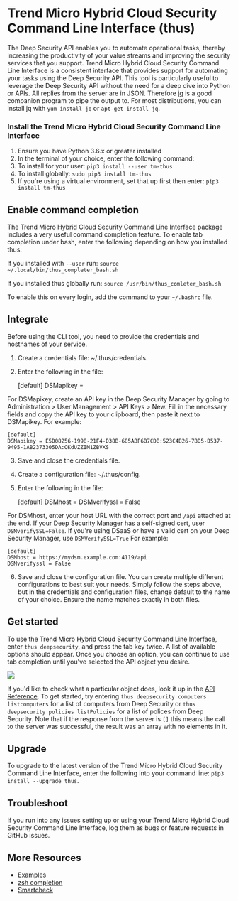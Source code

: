 
# Trend Micro Hybrid Cloud Security Command Line Interface (thus)

The Deep Security API enables you to automate operational tasks, thereby increasing the productivity of your value streams and improving the security services that you support. Trend Micro Hybrid Cloud Security Command Line Interface is a consistent interface that provides support for automating your tasks using the Deep Security API. This tool is particularly useful to leverage the Deep Security API without the need for a deep dive into Python or APIs.
All replies from the server are in JSON. Therefore [jq](https://stedolan.github.io/jq/) is a good companion program to pipe the output to. For most distributions, you can install jq with `yum install jq` or `apt-get install jq`.

### Install the Trend Micro Hybrid Cloud Security Command Line Interface

1.	Ensure you have Python 3.6.x or greater installed
2.	In the terminal of your choice, enter the following command: 
3.	To install for your user: `pip3 install --user tm-thus`
4.	To install globally: `sudo pip3 install tm-thus`
5.	If you're using a virtual environment, set that up first then enter: `pip3 install tm-thus`

## Enable command completion

The Trend Micro Hybrid Cloud Security Command Line Interface package includes a very useful command completion feature.
To enable tab completion under bash, enter the following depending on how you installed thus:

If you installed with `--user` run:
`source ~/.local/bin/thus_completer_bash.sh`

If you installed thus globally run:
`source /usr/bin/thus_comleter_bash.sh`

To enable this on every login, add the command to your `~/.bashrc` file. 

## Integrate

Before using the CLI tool, you need to provide the credentials and hostnames of your service.
1.	Create a credentials file: ~/.thus/credentials.
2.	Enter the following in the file:

    [default]
    DSMapikey =

For DSMapikey, create an API key in the Deep Security Manager by going to Administration > User Management > API Keys > New. Fill in the necessary fields and copy the API key to your clipboard, then paste it next to DSMapikey. For example:

    [default]
    DSMapikey = E5D08256-1998-21F4-D38B-685ABF6B7CDB:523C4B26-7BD5-D537-9495-1AB2373305DA:OKdUZZIM1ZBVXS

3.	Save and close the credentials file.
4.	Create a configuration file: ~/.thus/config.
5.	Enter the following in the file:

    [default]
    DSMhost =
    DSMverifyssl = False
    
For DSMhost, enter your host URL with the correct port and `/api` attached at the end. If your Deep Security Manager has a self-signed cert, user `DSMverifySSL=False`. If you're using DSaaS or have a valid cert on your Deep Security Manager, use `DSMVerifySSL=True` For example:

    [default]
    DSMhost = https://mydsm.example.com:4119/api
    DSMverifyssl = False

6.	Save and close the configuration file.
You can create multiple different configurations to best suit your needs. Simply follow the steps above, but in the credentials and configuration files, change default to the name of your choice. Ensure the name matches exactly in both files.

## Get started

To use the Trend Micro Hybrid Cloud Security Command Line Interface, enter `thus deepsecurity`, and press the tab key twice. A list of available options should appear.
Once you choose an option, you can continue to use tab completion until you've selected the API object you desire.

 ![](doc/img/API_CLI.png)

If you'd like to check what a particular object does, look it up in the [API Reference](https://automation.deepsecurity.trendmicro.com).
To get started, try entering `thus deepsecurity computers listcomputers` for a list of computers from Deep Security or `thus deepsecurity policies listPolicies` for a list of polices from Deep Security. Note that if the response from the server is `[]` this means the call to the server was successful, the result was an array with no elements in it. 

## Upgrade

To upgrade to the latest version of the Trend Micro Hybrid Cloud Security Command Line Interface, enter the following into your command line: `pip3 install --upgrade thus`.

## Troubleshoot

If you run into any issues setting up or using your Trend Micro Hybrid Cloud Security Command Line Interface, log them as bugs or feature requests in GitHub issues.

## More Resources

- [Examples](doc/example.md)
- [zsh completion](doc/zsh.md)
- [Smartcheck](doc/smartcheck.md)
